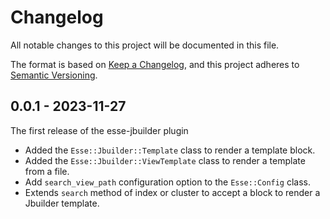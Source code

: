 # Changelog

All notable changes to this project will be documented in this file.

The format is based on [Keep a Changelog](https://keepachangelog.com/en/1.0.0/), and this project adheres to [Semantic Versioning](https://semver.org/spec/v2.0.0.html).

## 0.0.1 - 2023-11-27
The first release of the esse-jbuilder plugin
* Added the `Esse::Jbuilder::Template` class to render a template block.
* Added the `Esse::Jbuilder::ViewTemplate` class to render a template from a file.
* Add `search_view_path` configuration option to the `Esse::Config` class.
* Extends `search` method of index or cluster to accept a block to render a Jbuilder template.
